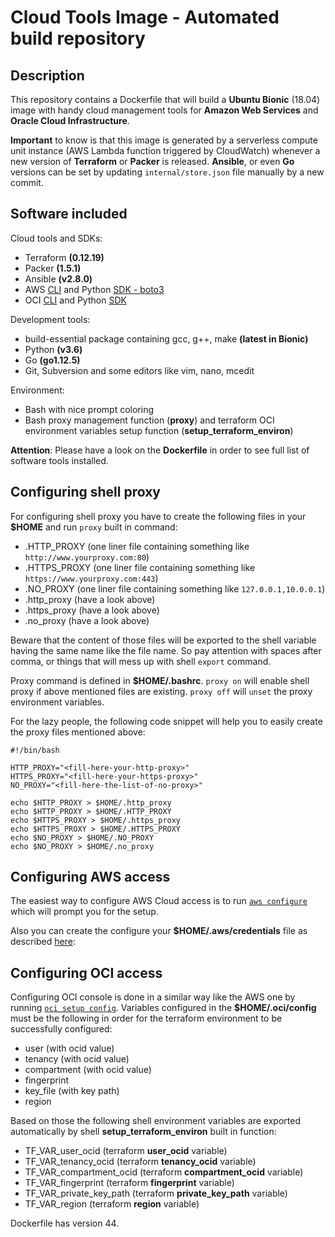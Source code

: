 # Cloud Tools Image - Automated build repository

## Description

This repository contains a Dockerfile that will build a **Ubuntu Bionic** (18.04) image with handy cloud management tools for **Amazon Web Services** and **Oracle Cloud Infrastructure**.

**Important** to know is that this image is generated by a serverless compute unit instance (AWS Lambda function triggered by CloudWatch) whenever a new version of **Terraform** or **Packer** is released. **Ansible**, or even **Go** versions can be set by updating `internal/store.json` file manually by a new commit.

## Software included

Cloud tools and SDKs:
* Terraform **(0.12.19)**
* Packer **(1.5.1)**
* Ansible **(v2.8.0)**
* AWS [CLI](https://aws.amazon.com/cli/) and Python [SDK - boto3](https://boto3.amazonaws.com/v1/documentation/api/latest/index.html)
* OCI [CLI](https://docs.cloud.oracle.com/iaas/tools/oci-cli/latest/oci_cli_docs/) and Python [SDK](https://oracle-cloud-infrastructure-python-sdk.readthedocs.io/en/latest/)

Development tools:
* build-essential package containing gcc, g++, make **(latest in Bionic)**
* Python **(v3.6)**
* Go **(go1.12.5)**
* Git, Subversion and some editors like vim, nano, mcedit

Environment:
* Bash with nice prompt coloring
* Bash proxy management function (**proxy**) and terraform OCI environment variables setup function (**setup_terraform_environ**)

**Attention**: Please have a look on the **Dockerfile** in order to see full list of software tools installed.

## Configuring shell proxy
For configuring shell proxy you have to create the following files in your **$HOME** and run `proxy` built in command:
* .HTTP_PROXY (one liner file containing something like `http://www.yourproxy.com:80`)
* .HTTPS_PROXY (one liner file containing something like `https://www.yourproxy.com:443`)
* .NO_PROXY  (one liner file containing something like `127.0.0.1,10.0.0.1`)
* .http_proxy (have a look above)
* .https_proxy (have a look above)
* .no_proxy (have a look above)

Beware that the content of those files will be exported to the shell variable having the same name like the file name. So pay attention with spaces after comma, or things that will mess up with shell `export` command.

Proxy command is defined in **$HOME/.bashrc**. `proxy on` will enable shell proxy if above mentioned files are existing. `proxy off` will `unset` the proxy environment variables.

For the lazy people, the following code snippet will help you to easily create the proxy files mentioned above:

```
#!/bin/bash

HTTP_PROXY="<fill-here-your-http-proxy>"
HTTPS_PROXY="<fill-here-your-https-proxy>"
NO_PROXY="<fill-here-the-list-of-no-proxy>"

echo $HTTP_PROXY > $HOME/.http_proxy
echo $HTTP_PROXY > $HOME/.HTTP_PROXY
echo $HTTPS_PROXY > $HOME/.https_proxy
echo $HTTPS_PROXY > $HOME/.HTTPS_PROXY
echo $NO_PROXY > $HOME/.NO_PROXY
echo $NO_PROXY > $HOME/.no_proxy

```

## Configuring AWS access

The easiest way to configure AWS Cloud access is to run [`aws configure`](https://docs.aws.amazon.com/cli/latest/userguide/cli-chap-getting-started.html#cli-quick-configuration) which will prompt you for the setup.

Also you can create the configure your **$HOME/.aws/credentials** file as described [here](https://docs.aws.amazon.com/cli/latest/userguide/cli-config-files.html):

## Configuring OCI access

Configuring OCI console is done in a similar way like the AWS one by running [`oci setup config`](https://docs.cloud.oracle.com/iaas/Content/API/SDKDocs/cliinstall.htm). Variables configured in the **$HOME/.oci/config** must be the following in order for the terraform environment to be successfully configured:
* user (with ocid value)
* tenancy (with ocid value)
* compartment (with ocid value)
* fingerprint
* key_file (with key path)
* region

Based on those the following shell environment variables are exported automatically by shell **setup_terraform_environ** built in function:
* TF_VAR_user_ocid (terraform **user_ocid** variable)
* TF_VAR_tenancy_ocid (terraform **tenancy_ocid** variable)
* TF_VAR_compartment_ocid (terraform **compartment_ocid** variable)
* TF_VAR_fingerprint (terraform **fingerprint** variable)
* TF_VAR_private_key_path (terraform **private_key_path** variable)
* TF_VAR_region (terraform **region** variable)

Dockerfile has version 44.
